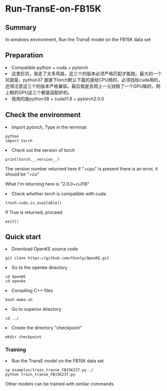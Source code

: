 # Run-TransE-on-FB15K
<h2>Summary</h2>
In windows environment, Run the TransE model on the FB15K data set

<h2>Preparation</h2>
<li>Compatible python + cuda + pytorch</li>
<li>这里巨坑，我走了太多弯路，这三个的版本必须严格匹配才能跑。最大的一个坑就是，python37 直接下torch默认下载的是给CPU用的，必须找给cuda用的，还得注意这三个的版本严格兼容。最后我是去网上一元钱租了一个GPU做的，网上租的GPU这三个都是适配好的。</li>
<li>我用的是python38 + cuda11.8 + pytorch2.0.0</li>

<h2>Check the environment</h2>

<li>Import pytorch, Type in the terminal:</li>

```
python
import torch
```
<li>Check out the version of torch</li>

```
print(torch.__version__)
```
<p>The version number returned here if "+cpu" is present there is an error, it should be "+cu"</p>
<p>What I'm returning here is "2.0.0+cu118"</p>
<li>Check whether torch is compatible with cuda</li>

```
troch.cuda.is_available()
```
<p>If True is returned, proceed</p>

```
exit()
```
<h2>Quick start</h2>

<li>Download OpenKE source code</li>

```
git clone https://github.com/thunlp/OpenKE.git
```
<li>Go to the openke directory</li>

```
cd OpenKE
cd openke
```
<li>Compiling C++ files</li>

```
bash make.sh
```
<li>Go to superior directory</li>

```
cd ../
```
<li>Create the directory "checkpoint"</li>

```
mkdir checkpoint
```
<h3>Training</h3>
<li> Run the TransE model on the FB15K data set</li>

```
cp examples/train_transe_FB15K237.py ./
python train_transe_FB15K237.py
```
<p>Other models can be trained with similar commands</p>
